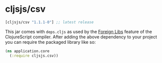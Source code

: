 # cljsjs/csv

[](dependency)
```clojure
[cljsjs/csv "1.1.1-0"] ;; latest release
```
[](/dependency)

This jar comes with `deps.cljs` as used by the [Foreign Libs][flibs] feature
of the ClojureScript compiler. After adding the above dependency to your project
you can require the packaged library like so:

```clojure
(ns application.core
  (:require cljsjs.csv))
```

[flibs]: https://clojurescript.org/reference/packaging-foreign-deps
